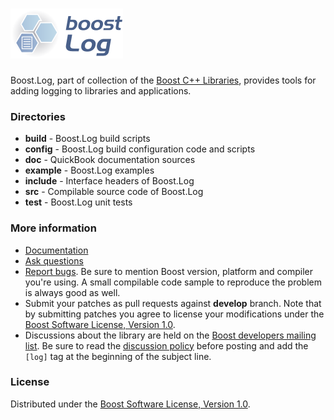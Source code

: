 # ![Boost.Log](doc/logo.png)

Boost.Log, part of collection of the [Boost C++ Libraries](https://github.com/boostorg), provides tools for adding logging to libraries and applications.

### Directories

* **build** - Boost.Log build scripts
* **config** - Boost.Log build configuration code and scripts
* **doc** - QuickBook documentation sources
* **example** - Boost.Log examples
* **include** - Interface headers of Boost.Log
* **src** - Compilable source code of Boost.Log
* **test** - Boost.Log unit tests

### More information

* [Documentation](https://boost.org/libs/log)
* [Ask questions](https://stackoverflow.com/questions/ask?tags=c%2B%2B,boost,boost-log)
* [Report bugs](https://svn.boost.org/trac/boost/newticket?component=log;version=Boost%20Release%20Branch). Be sure to mention Boost version, platform and compiler you're using. A small compilable code sample to reproduce the problem is always good as well.
* Submit your patches as pull requests against **develop** branch. Note that by submitting patches you agree to license your modifications under the [Boost Software License, Version 1.0](https://www.boost.org/LICENSE_1_0.txt).
* Discussions about the library are held on the [Boost developers mailing list](https://www.boost.org/community/groups.html#main). Be sure to read the [discussion policy](https://www.boost.org/community/policy.html) before posting and add the `[log]` tag at the beginning of the subject line.

### License

Distributed under the [Boost Software License, Version 1.0](https://www.boost.org/LICENSE_1_0.txt).
